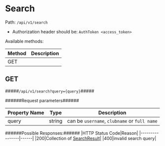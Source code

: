 Search
=

Path: `/api/v1/search`

* Authorization header should be: `AuthToken <access_token>`

Available methods:

|Method|Description|
|------|-----------|
|GET||

GET
-
#####`/api/v1/search?query={query}`#####

######Request parameters######

|Property Name|Type|Description|
|-------------|----|-----------|
|query|string|can be `username`, `clubname` or `full name`|

######Possible Responses:######
|HTTP Status Code|Reason|
|----------------|------|
|200|Collection of [SearchResult](https://github.com/zazzlife/api-docs/blob/master/objects/searchresult.md)|
|400|invalid search query|
